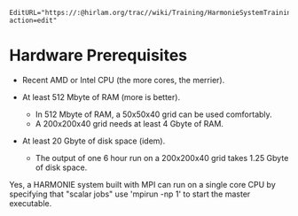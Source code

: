 ```@meta
EditURL="https://:@hirlam.org/trac//wiki/Training/HarmonieSystemTraining2011/Lecture/Installation/PreqHard?action=edit"
```
# Hardware Prerequisites

* Recent AMD or Intel CPU (the more cores, the merrier).

* At least 512 Mbyte of RAM (more is better).
  - In 512 Mbyte of RAM, a 50x50x40 grid can be used comfortably.
  - A 200x200x40 grid needs at least 4 Gbyte of RAM.

* At least 20 Gbyte of disk space (idem).
  - The output of one 6 hour run on a 200x200x40 grid takes 1.25 Gbyte of disk space.

Yes, a HARMONIE system built with MPI can run on a single core CPU by specifying that "scalar jobs" use 'mpirun -np 1' to start the master executable.